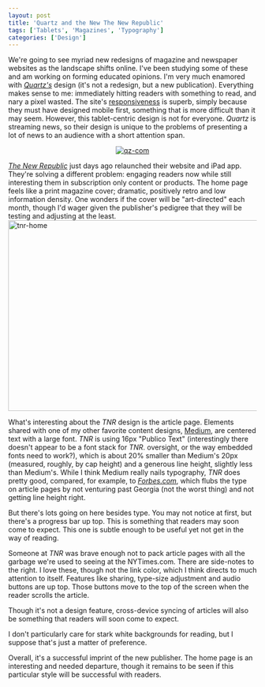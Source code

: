 ```yaml
---
layout: post
title: 'Quartz and the New The New Republic'
tags: ['Tablets', 'Magazines', 'Typography']
categories: ['Design']
---
```

We're going to see myriad new redesigns of magazine and newspaper websites as the landscape shifts online. I've been studying some of these and am working on forming educated opinions. I'm very much enamored with <em><a href="http://qz.com/">Quartz's</a></em> design (it's not a redesign, but a new publication). Everything makes sense to me: immediately hitting readers with something to read, and nary a pixel wasted. The site's <a href="http://en.wikipedia.org/wiki/Responsive_web_design">responsiveness</a> is superb, simply because they must have designed mobile first, something that is more difficult than it may seem. However, this tablet-centric design is not for everyone. <em>Quartz</em> is streaming news, so their design is unique to the problems of presenting a lot of news to an audience with a short attention span.
<p style="text-align: center;"><a href="/assets/img/uploads/2013/01/qz-com.png"><img class="alignnone" alt="qz-com" src="/assets/img/uploads/2013/01/qz-com.png" /></a> <a href="/assets/img/uploads/2013/01/tnr-home.png">
</a></p>
<a href="http://www.newrepublic.com/"><em>The New Republic</em></a> just days ago relaunched their website and iPad app. They're solving a different problem: engaging readers now while still interesting them in subscription only content or products. The home page feels like a print magazine cover; dramatic, positively retro and low information density. One wonders if the cover will be "art-directed" each month, though I'd wager given the publisher's pedigree that they will be testing and adjusting at the least.

<img class="aligncenter" alt="tnr-home" src="/assets/img/uploads/2013/01/tnr-home.png" width="700" height="387" />

What's interesting about the <em>TNR</em> design is the article page. Elements shared with one of my other favorite content designs, <a href="https://medium.com/">Medium</a>, are centered text with a large font. <em>TNR</em> is using 16px "Publico Text" (interestingly there doesn't appear to be a font stack for <em>TNR</em>. oversight, or the way embedded fonts need to work?), which is about 20% smaller than Medium's 20px (measured, roughly, by cap height) and a generous line height, slightly less than Medium's. While I think Medium really nails typography, <em>TNR</em> does pretty good, compared, for example, to <em><a href="http://www.forbes.com/sites/parmyolson/2013/01/29/rim-prepares-to-launch-new-blackberry-for-the-hyper-connected/">Forbes.com</a></em>, which flubs the type on article pages by not venturing past Georgia (not the worst thing) and not getting line height right.

But there's lots going on here besides type. You may not notice at first, but there's a progress bar up top. This is something that readers may soon come to expect. This one is subtle enough to be useful yet not get in the way of reading.<a style="color: #005580; text-decoration: underline; text-align: center;" href="/assets/img/uploads/2013/01/tnr-home.png">
</a>

Someone at <em>TNR</em> was brave enough not to pack article pages with all the garbage we're used to seeing at the NYTimes.com. There are side-notes to the right. I love these, though not the link color, which I think directs to much attention to itself. Features like sharing, type-size adjustment and audio buttons are up top. Those buttons move to the top of the screen when the reader scrolls the article.

Though it's not a design feature, cross-device syncing of articles will also be something that readers will soon come to expect.

I don't particularly care for stark white backgrounds for reading, but I suppose that's just a matter of preference.

Overall, it's a successful imprint of the new publisher. The home page is an interesting and needed departure, though it remains to be seen if this particular style will be successful with readers.

&nbsp;

&nbsp;
